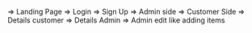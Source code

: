 => Landing Page
=> Login
=> Sign Up
=> Admin side
=> Customer Side 
=> Details customer
=> Details Admin
=> Admin edit like adding items
